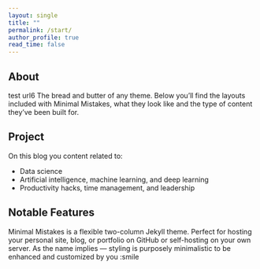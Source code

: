 ```yaml
---
layout: single
title: ""
permalink: /start/
author_profile: true
read_time: false
---
```


## About

test url6 
The bread and butter of any theme. Below you’ll find the layouts included with Minimal Mistakes, what they look like and the type of content they’ve been built for.

## Project

On this blog you content related to:

- Data science
- Artificial intelligence, machine learning, and deep learning
- Productivity hacks, time management, and leadership


## Notable Features

Minimal Mistakes is a flexible two-column Jekyll theme. Perfect for hosting your personal site, blog, or portfolio on GitHub or self-hosting on your own server. As the name implies — styling is purposely minimalistic to be enhanced and customized by you :smile
